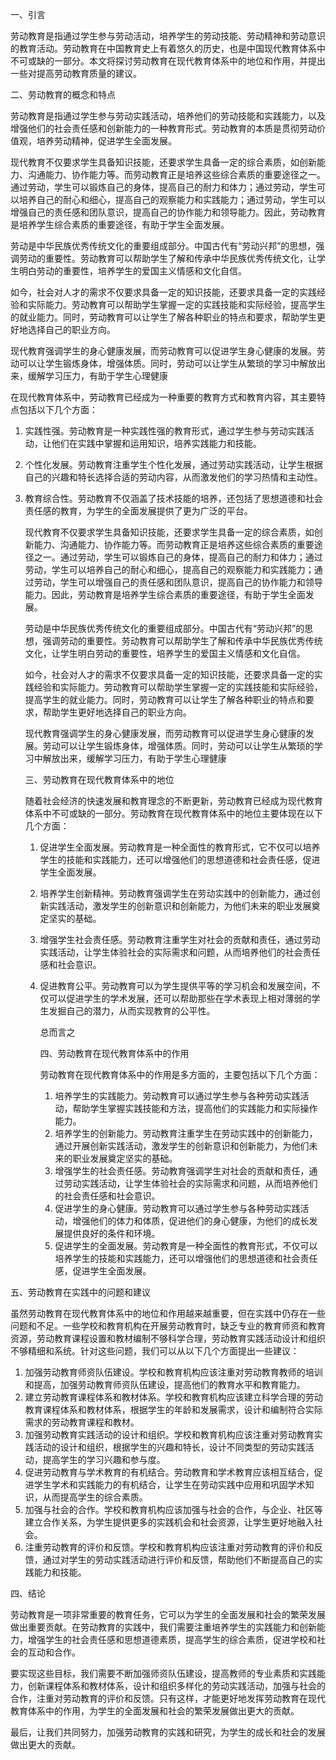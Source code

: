 

一、引言

劳动教育是指通过学生参与劳动活动，培养学生的劳动技能、劳动精神和劳动意识的教育活动。劳动教育在中国教育史上有着悠久的历史，也是中国现代教育体系中不可或缺的一部分。本文将探讨劳动教育在现代教育体系中的地位和作用，并提出一些对提高劳动教育质量的建议。

二、劳动教育的概念和特点

劳动教育是指通过学生参与劳动实践活动，培养他们的劳动技能和实践能力，以及增强他们的社会责任感和创新能力的一种教育形式。劳动教育的本质是贯彻劳动价值观，培养劳动精神，促进学生全面发展。

  现代教育不仅要求学生具备知识技能，还要求学生具备一定的综合素质，如创新能力、沟通能力、协作能力等。而劳动教育正是培养这些综合素质的重要途径之一。通过劳动，学生可以锻炼自己的身体，提高自己的耐力和体力；通过劳动，学生可以培养自己的耐心和细心，提高自己的观察能力和实践能力；通过劳动，学生可以增强自己的责任感和团队意识，提高自己的协作能力和领导能力。因此，劳动教育是培养学生综合素质的重要途径，有助于学生全面发展。

​     劳动是中华民族优秀传统文化的重要组成部分。中国古代有“劳动兴邦”的思想，强调劳动的重要性。劳动教育可以帮助学生了解和传承中华民族优秀传统文化，让学生明白劳动的重要性，培养学生的爱国主义情感和文化自信。

​     如今，社会对人才的需求不仅要求具备一定的知识技能，还要求具备一定的实践经验和实际能力。劳动教育可以帮助学生掌握一定的实践技能和实际经验，提高学生的就业能力。同时，劳动教育可以让学生了解各种职业的特点和要求，帮助学生更好地选择自己的职业方向。

​      现代教育强调学生的身心健康发展，而劳动教育可以促进学生身心健康的发展。劳动可以让学生锻炼身体，增强体质。同时，劳动可以让学生从繁琐的学习中解放出来，缓解学习压力，有助于学生心理健康

在现代教育体系中，劳动教育已经成为一种重要的教育方式和教育内容，其主要特点包括以下几个方面：

1. 实践性强。劳动教育是一种实践性强的教育形式，通过学生参与劳动实践活动，让他们在实践中掌握和运用知识，培养实践能力和技能。

2. 个性化发展。劳动教育注重学生个性化发展，通过劳动实践活动，让学生根据自己的兴趣和特长选择合适的劳动内容，从而激发他们的学习热情和主动性。

3. 教育综合性。劳动教育不仅涵盖了技术技能的培养，还包括了思想道德和社会责任感的教育，为学生的全面发展提供了更为广泛的平台。

   

     现代教育不仅要求学生具备知识技能，还要求学生具备一定的综合素质，如创新能力、沟通能力、协作能力等。而劳动教育正是培养这些综合素质的重要途径之一。通过劳动，学生可以锻炼自己的身体，提高自己的耐力和体力；通过劳动，学生可以培养自己的耐心和细心，提高自己的观察能力和实践能力；通过劳动，学生可以增强自己的责任感和团队意识，提高自己的协作能力和领导能力。因此，劳动教育是培养学生综合素质的重要途径，有助于学生全面发展。

   ​     劳动是中华民族优秀传统文化的重要组成部分。中国古代有“劳动兴邦”的思想，强调劳动的重要性。劳动教育可以帮助学生了解和传承中华民族优秀传统文化，让学生明白劳动的重要性，培养学生的爱国主义情感和文化自信。

   ​     如今，社会对人才的需求不仅要求具备一定的知识技能，还要求具备一定的实践经验和实际能力。劳动教育可以帮助学生掌握一定的实践技能和实际经验，提高学生的就业能力。同时，劳动教育可以让学生了解各种职业的特点和要求，帮助学生更好地选择自己的职业方向。

   ​      现代教育强调学生的身心健康发展，而劳动教育可以促进学生身心健康的发展。劳动可以让学生锻炼身体，增强体质。同时，劳动可以让学生从繁琐的学习中解放出来，缓解学习压力，有助于学生心理健康

   三、劳动教育在现代教育体系中的地位

   随着社会经济的快速发展和教育理念的不断更新，劳动教育已经成为现代教育体系中不可或缺的一部分。劳动教育在现代教育体系中的地位主要体现在以下几个方面：

   1. 促进学生全面发展。劳动教育是一种全面性的教育形式，它不仅可以培养学生的技能和实践能力，还可以增强他们的思想道德和社会责任感，促进学生全面发展。

   2. 培养学生创新精神。劳动教育强调学生在劳动实践中的创新能力，通过创新实践活动，激发学生的创新意识和创新能力，为他们未来的职业发展奠定坚实的基础。

   3. 增强学生社会责任感。劳动教育注重学生对社会的贡献和责任，通过劳动实践活动，让学生体验社会的实际需求和问题，从而培养他们的社会责任感和社会意识。

   4. 促进教育公平。劳动教育可以为学生提供平等的学习机会和发展空间，不仅可以促进学生的学术发展，还可以帮助那些在学术表现上相对薄弱的学生发掘自己的潜力，从而实现教育的公平性。

      总而言之

      四、劳动教育在现代教育体系中的作用

      劳动教育在现代教育体系中的作用是多方面的，主要包括以下几个方面：

      1. 培养学生的实践能力。劳动教育可以通过学生参与各种劳动实践活动，帮助学生掌握实践技能和方法，提高他们的实践能力和实际操作能力。
      2. 培养学生的创新能力。劳动教育注重学生在劳动实践中的创新能力，通过开展创新实践活动，激发学生的创新意识和创新能力，为他们未来的职业发展奠定坚实的基础。
      3. 增强学生的社会责任感。劳动教育强调学生对社会的贡献和责任，通过劳动实践活动，让学生体验社会的实际需求和问题，从而培养他们的社会责任感和社会意识。
      4. 促进学生的身心健康。劳动教育可以通过学生参与各种劳动实践活动，增强他们的体力和体质，促进他们的身心健康，为他们的成长发展提供良好的条件和环境。
      5. 促进学生的全面发展。劳动教育是一种全面性的教育形式，不仅可以培养学生的技能和实践能力，还可以增强他们的思想道德和社会责任感，促进学生全面发展。

五、劳动教育在实践中的问题和建议

虽然劳动教育在现代教育体系中的地位和作用越来越重要，但在实践中仍存在一些问题和不足。一些学校和教育机构在开展劳动教育时，缺乏专业的教育师资和教育资源，劳动教育课程设置和教材编制不够科学合理，劳动教育实践活动设计和组织不够精细和系统。针对这些问题，我们可以从以下几个方面提出一些建议：

1. 加强劳动教育师资队伍建设。学校和教育机构应该注重对劳动教育教师的培训和提高，加强劳动教育师资队伍建设，提高他们的教育水平和教育能力。
2. 建立劳动教育课程体系和教材体系。学校和教育机构应该建立科学合理的劳动教育课程体系和教材体系，根据学生的年龄和发展需求，设计和编制符合实际需求的劳动教育课程和教材。
3. 加强劳动教育实践活动的设计和组织。学校和教育机构应该注重对劳动教育实践活动的设计和组织，根据学生的兴趣和特长，设计不同类型的劳动实践活动，提高学生的学习兴趣和参与度。
4. 促进劳动教育与学术教育的有机结合。劳动教育和学术教育应该相互结合，促进学生学术和实践能力的有机结合，让学生在劳动实践中应用和巩固学术知识，从而提高学生的综合素质。
5. 加强与社会的合作。学校和教育机构应该加强与社会的合作，与企业、社区等建立合作关系，为学生提供更多的实践机会和社会资源，让学生更好地融入社会。
6. 注重劳动教育的评价和反馈。学校和教育机构应该注重对劳动教育的评价和反馈，通过对学生的劳动实践活动进行评价和反馈，帮助他们不断提高自己的实践能力和技能。

四、结论

劳动教育是一项非常重要的教育任务，它可以为学生的全面发展和社会的繁荣发展做出重要贡献。在劳动教育的实践中，我们需要注重培养学生的实践能力和创新能力，增强学生的社会责任感和思想道德素质，提高学生的综合素质，促进学校和社会的互动和合作。

要实现这些目标，我们需要不断加强师资队伍建设，提高教师的专业素质和实践能力，创新课程体系和教材体系，设计和组织多样化的劳动实践活动，加强与社会的合作，注重对劳动教育的评价和反馈。只有这样，才能更好地发挥劳动教育在现代教育体系中的作用，为学生的全面发展和社会的繁荣发展做出更大的贡献。

最后，让我们共同努力，加强劳动教育的实践和研究，为学生的成长和社会的发展做出更大的贡献。